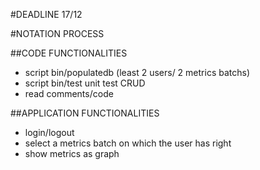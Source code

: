 #DEADLINE
17/12

#NOTATION PROCESS

##CODE FUNCTIONALITIES
 - script bin/populatedb (least 2 users/ 2 metrics batchs)
 - script bin/test unit test CRUD 
 - read comments/code

##APPLICATION FUNCTIONALITIES
 - login/logout 
 - select a metrics batch on which the user has right 
 - show metrics as graph
